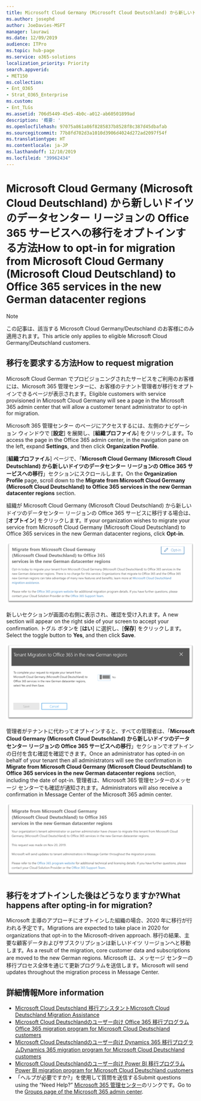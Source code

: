 ```yaml
---
title: Microsoft Cloud Germany (Microsoft Cloud Deutschland) から新しいドイツのデータセンター リージョンの Office 365 サービスへの移行をオプトインする方法
ms.author: josephd
author: JoeDavies-MSFT
manager: laurawi
ms.date: 12/09/2019
audience: ITPro
ms.topic: hub-page
ms.service: o365-solutions
localization_priority: Priority
search.appverid:
- MET150
ms.collection:
- Ent_O365
- Strat_O365_Enterprise
ms.custom:
- Ent_TLGs
ms.assetid: 706d5449-45e5-4b0c-a012-ab60501899ad
description: '概要: '
ms.openlocfilehash: 97075a861a86f8285837b8528f8c387d45dbafab
ms.sourcegitcommit: 77b8fd702d3a1010d3906d4024d272ad2097f54f
ms.translationtype: HT
ms.contentlocale: ja-JP
ms.lasthandoff: 12/10/2019
ms.locfileid: "39962434"
---
```

# <a name="how-to-opt-in-for-migration-from-microsoft-cloud-germany-microsoft-cloud-deutschland-to-office-365-services-in-the-new-german-datacenter-regions"></a><span data-ttu-id="f1632-103">Microsoft Cloud Germany (Microsoft Cloud Deutschland) から新しいドイツのデータセンター リージョンの Office 365 サービスへの移行をオプトインする方法</span><span class="sxs-lookup"><span data-stu-id="f1632-103">How to opt-in for migration from Microsoft Cloud Germany (Microsoft Cloud Deutschland) to Office 365 services in the new German datacenter regions</span></span>

>[!Note]
><span data-ttu-id="f1632-104">この記事は、該当する Microsoft Cloud Germany/Deutschland のお客様にのみ適用されます。</span><span class="sxs-lookup"><span data-stu-id="f1632-104">This article only applies to eligible Microsoft Cloud Germany/Deutschland customers.</span></span>
>

## <a name="how-to-request-migration"></a><span data-ttu-id="f1632-105">移行を要求する方法</span><span class="sxs-lookup"><span data-stu-id="f1632-105">How to request migration</span></span>

<span data-ttu-id="f1632-106">Microsoft Cloud German でプロビジョニングされたサービスをご利用のお客様には、Microsoft 365 管理センターに、お客様のテナント管理者が移行をオプトインできるページが表示されます。</span><span class="sxs-lookup"><span data-stu-id="f1632-106">Eligible customers with service provisioned in Microsoft Cloud Germany will see a page in the Microsoft 365 admin center that will allow a customer tenant administrator to opt-in for migration.</span></span>

<span data-ttu-id="f1632-107">Microsoft 365 管理センター のページにアクセスするには、左側のナビゲーション ウィンドウで [**設定**] を展開し、[**組織プロファイル**] をクリックします。</span><span class="sxs-lookup"><span data-stu-id="f1632-107">To access the page in the Office 365 admin center, in the navigation pane on the left, expand **Settings**, and then click **Organization Profile**.</span></span>

<span data-ttu-id="f1632-108">[**組織プロファイル**] ページで、「**Microsoft Cloud Germany (Microsoft Cloud Deutschland) から新しいドイツのデータセンター リージョンの Office 365 サービスへの移行**」セクションにスクロールします。</span><span class="sxs-lookup"><span data-stu-id="f1632-108">On the **Organization Profile** page, scroll down to the **Migrate from Microsoft Cloud Germany (Microsoft Cloud Deutschland) to Office 365 services in the new German datacenter regions** section.</span></span>

<span data-ttu-id="f1632-109">組織が Microsoft Cloud Germany (Microsoft Cloud Deutschland) から新しいドイツのデータセンター リージョンの Office 365 サービスに移行する場合は、[**オプトイン**] をクリックします。</span><span class="sxs-lookup"><span data-stu-id="f1632-109">If your organization wishes to migrate your service from Microsoft Cloud Germany (Microsoft Cloud Deutschland) to Office 365 services in the new German datacenter regions, click **Opt-in**.</span></span>
 
![オプトインの概要](./media/ms-cloud-germany-migration-opt-in/tenant-migration.png)

<span data-ttu-id="f1632-111">新しいセクションが画面の右側に表示され、確認を受け入れます。</span><span class="sxs-lookup"><span data-stu-id="f1632-111">A new section will appear on the right side of your screen to accept your confirmation.</span></span> <span data-ttu-id="f1632-112">トグル ボタンを [**はい**] に選択し、[**保存**] をクリックします。</span><span class="sxs-lookup"><span data-stu-id="f1632-112">Select the toggle button to **Yes**, and then click **Save**.</span></span>
 
![オプトインの承認](./media/ms-cloud-germany-migration-opt-in/tenant-migration-new-regions.png)

<span data-ttu-id="f1632-114">管理者がテナントに代わってオプトインすると、すべての管理者は、「**Microsoft Cloud Germany (Microsoft Cloud Deutschland) から新しいドイツのデータセンター リージョンの Office 365 サービスへの移行**」セクションでオプトインの日付を含む確認を確認できます。</span><span class="sxs-lookup"><span data-stu-id="f1632-114">Once an administrator has opted-in on behalf of your tenant then all administrators will see the confirmation in **Migrate from Microsoft Cloud Germany (Microsoft Cloud Deutschland) to Office 365 services in the new German datacenter regions** section, including the date of opt-in.</span></span> <span data-ttu-id="f1632-115">管理者は、Microsoft 365 管理センターのメッセージ センターでも確認が通知されます。</span><span class="sxs-lookup"><span data-stu-id="f1632-115">Administrators will also receive a confirmation in Message Center of the Microsoft 365 admin center.</span></span> 
 
![オプトインの確認](./media/ms-cloud-germany-migration-opt-in/tenant-migration2.png)

## <a name="what-happens-after-opting-in-for-migration"></a><span data-ttu-id="f1632-117">移行をオプトインした後はどうなりますか?</span><span class="sxs-lookup"><span data-stu-id="f1632-117">What happens after opting-in for migration?</span></span>

<span data-ttu-id="f1632-118">Microsoft 主導のアプローチにオプトインした組織の場合、2020 年に移行が行われる予定です。</span><span class="sxs-lookup"><span data-stu-id="f1632-118">Migrations are expected to take place in 2020 for organizations that opt-in to the Microsoft-driven approach.</span></span>  <span data-ttu-id="f1632-119">移行の結果、主要な顧客データおよびサブスクリプションは新しいドイツ リージョンへと移動します。</span><span class="sxs-lookup"><span data-stu-id="f1632-119">As a result of the migration, core customer data and subscriptions are moved to the new German regions.</span></span>  <span data-ttu-id="f1632-120">Microsoft は、メッセージ センターの移行プロセス全体を通じて更新プログラムを送信します。</span><span class="sxs-lookup"><span data-stu-id="f1632-120">Microsoft will send updates throughout the migration process in Message Center.</span></span>

## <a name="more-information"></a><span data-ttu-id="f1632-121">詳細情報</span><span class="sxs-lookup"><span data-stu-id="f1632-121">More information</span></span>

- [<span data-ttu-id="f1632-122">Microsoft Cloud Deutschland 移行アシスタント</span><span class="sxs-lookup"><span data-stu-id="f1632-122">Microsoft Cloud Deutschland Migration Assistance</span></span>](https://aka.ms/germanymigrateassist)
- [<span data-ttu-id="f1632-123">Microsoft Cloud Deutschlandのユーザー向け Office 365 移行プログラム</span><span class="sxs-lookup"><span data-stu-id="f1632-123">Office 365 migration program for Microsoft Cloud Deutschland customers</span></span>](https://aka.ms/office365germanymove)
- [<span data-ttu-id="f1632-124">Microsoft Cloud Deutschlandのユーザー向け Dynamics 365 移行プログラム</span><span class="sxs-lookup"><span data-stu-id="f1632-124">Dynamics 365 migration program for Microsoft Cloud Deutschland customers</span></span>](https://aka.ms/d365ceoptin)
- [<span data-ttu-id="f1632-125">Microsoft Cloud Deutschlandのユーザー向け Power BI 移行プログラム</span><span class="sxs-lookup"><span data-stu-id="f1632-125">Power BI migration program for Microsoft Cloud Deutschland customers</span></span>](https://aka.ms/pbioptin)
- <span data-ttu-id="f1632-126">「ヘルプが必要ですか?」を使用して質問を送信する</span><span class="sxs-lookup"><span data-stu-id="f1632-126">Submit questions using the “Need Help?”</span></span> <span data-ttu-id="f1632-127">[Microsoft 365 管理センター](https://portal.office.de/)のリンクです。</span><span class="sxs-lookup"><span data-stu-id="f1632-127">Go to the [Groups page of the Microsoft 365 admin center](https://portal.office.de/).</span></span>
